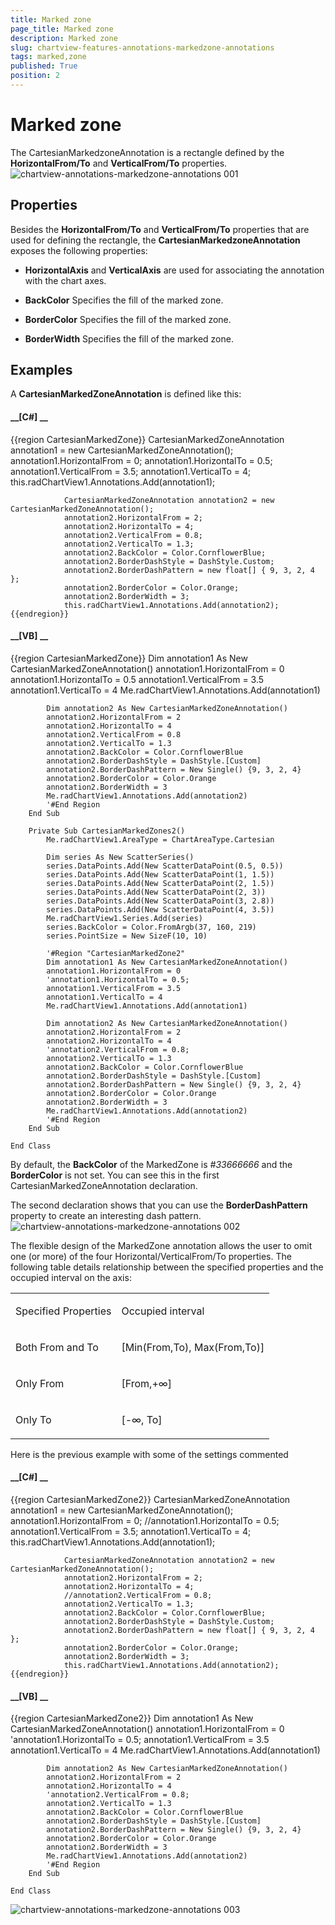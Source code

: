 ```yaml
---
title: Marked zone
page_title: Marked zone
description: Marked zone
slug: chartview-features-annotations-markedzone-annotations
tags: marked,zone
published: True
position: 2
---
```


# Marked zone



The CartesianMarkedzoneAnnotation is a rectangle defined by the __HorizontalFrom/To__ and __VerticalFrom/To__ properties.
      ![chartview-annotations-markedzone-annotations 001](images/chartview-annotations-markedzone-annotations001.png)

## Properties

Besides the __HorizontalFrom/To__ and __VerticalFrom/To__ properties that are used for defining the rectangle, the __CartesianMarkedzoneAnnotation__ exposes the following properties:
      

* __HorizontalAxis__ and __VerticalAxis__ are used for associating the annotation with the chart axes.
          

* __BackColor__ Specifies the fill of the marked zone.
          

* __BorderColor__ Specifies the fill of the marked zone.
          

* __BorderWidth__ Specifies the fill of the marked zone.
          

## Examples

A __CartesianMarkedZoneAnnotation__ is defined like this:
      

#### __[C#] __

{{region CartesianMarkedZone}}
	            CartesianMarkedZoneAnnotation annotation1 = new CartesianMarkedZoneAnnotation();
	            annotation1.HorizontalFrom = 0;
	            annotation1.HorizontalTo = 0.5;
	            annotation1.VerticalFrom = 3.5;
	            annotation1.VerticalTo = 4;
	            this.radChartView1.Annotations.Add(annotation1);
	
	            CartesianMarkedZoneAnnotation annotation2 = new CartesianMarkedZoneAnnotation();
	            annotation2.HorizontalFrom = 2;
	            annotation2.HorizontalTo = 4;
	            annotation2.VerticalFrom = 0.8;
	            annotation2.VerticalTo = 1.3;
	            annotation2.BackColor = Color.CornflowerBlue;
	            annotation2.BorderDashStyle = DashStyle.Custom;
	            annotation2.BorderDashPattern = new float[] { 9, 3, 2, 4 };
	            annotation2.BorderColor = Color.Orange;
	            annotation2.BorderWidth = 3;
	            this.radChartView1.Annotations.Add(annotation2);
	{{endregion}}



#### __[VB] __

{{region CartesianMarkedZone}}
	        Dim annotation1 As New CartesianMarkedZoneAnnotation()
	        annotation1.HorizontalFrom = 0
	        annotation1.HorizontalTo = 0.5
	        annotation1.VerticalFrom = 3.5
	        annotation1.VerticalTo = 4
	        Me.radChartView1.Annotations.Add(annotation1)
	
	        Dim annotation2 As New CartesianMarkedZoneAnnotation()
	        annotation2.HorizontalFrom = 2
	        annotation2.HorizontalTo = 4
	        annotation2.VerticalFrom = 0.8
	        annotation2.VerticalTo = 1.3
	        annotation2.BackColor = Color.CornflowerBlue
	        annotation2.BorderDashStyle = DashStyle.[Custom]
	        annotation2.BorderDashPattern = New Single() {9, 3, 2, 4}
	        annotation2.BorderColor = Color.Orange
	        annotation2.BorderWidth = 3
	        Me.radChartView1.Annotations.Add(annotation2)
	        '#End Region
	    End Sub
	
	    Private Sub CartesianMarkedZones2()
	        Me.radChartView1.AreaType = ChartAreaType.Cartesian
	
	        Dim series As New ScatterSeries()
	        series.DataPoints.Add(New ScatterDataPoint(0.5, 0.5))
	        series.DataPoints.Add(New ScatterDataPoint(1, 1.5))
	        series.DataPoints.Add(New ScatterDataPoint(2, 1.5))
	        series.DataPoints.Add(New ScatterDataPoint(2, 3))
	        series.DataPoints.Add(New ScatterDataPoint(3, 2.8))
	        series.DataPoints.Add(New ScatterDataPoint(4, 3.5))
	        Me.radChartView1.Series.Add(series)
	        series.BackColor = Color.FromArgb(37, 160, 219)
	        series.PointSize = New SizeF(10, 10)
	
	        '#Region "CartesianMarkedZone2"
	        Dim annotation1 As New CartesianMarkedZoneAnnotation()
	        annotation1.HorizontalFrom = 0
	        'annotation1.HorizontalTo = 0.5;
	        annotation1.VerticalFrom = 3.5
	        annotation1.VerticalTo = 4
	        Me.radChartView1.Annotations.Add(annotation1)
	
	        Dim annotation2 As New CartesianMarkedZoneAnnotation()
	        annotation2.HorizontalFrom = 2
	        annotation2.HorizontalTo = 4
	        'annotation2.VerticalFrom = 0.8;
	        annotation2.VerticalTo = 1.3
	        annotation2.BackColor = Color.CornflowerBlue
	        annotation2.BorderDashStyle = DashStyle.[Custom]
	        annotation2.BorderDashPattern = New Single() {9, 3, 2, 4}
	        annotation2.BorderColor = Color.Orange
	        annotation2.BorderWidth = 3
	        Me.radChartView1.Annotations.Add(annotation2)
	        '#End Region
	    End Sub
	
	End Class



By default, the __BackColor__ of the MarkedZone is *#33666666* and the __BorderColor__ is not set. You can see this in the first CartesianMarkedZoneAnnotation declaration.
      

The second declaration shows that you can use the __BorderDashPattern__ property to create an interesting dash pattern.
      ![chartview-annotations-markedzone-annotations 002](images/chartview-annotations-markedzone-annotations002.png)

The flexible design of the MarkedZone annotation allows the user to omit one (or more) of the four Horizontal/VerticalFrom/To properties. 
        The following table details relationship between the specified properties and the occupied interval on the axis:
      
<table><tr><td>

Specified Properties
              </td><td>

Occupied interval
              </td></tr><tr><td>

Both From and To
            </td><td>

[Min(From,To), Max(From,To)]
            </td></tr><tr><td>

Only From
            </td><td>

[From,+∞]
            </td></tr><tr><td>

Only To
            </td><td>

[-∞, To]
            </td></tr></table>

Here is the previous example with some of the settings commented
      

#### __[C#] __

{{region CartesianMarkedZone2}}
	            CartesianMarkedZoneAnnotation annotation1 = new CartesianMarkedZoneAnnotation();
	            annotation1.HorizontalFrom = 0;
	            //annotation1.HorizontalTo = 0.5;
	            annotation1.VerticalFrom = 3.5;
	            annotation1.VerticalTo = 4;
	            this.radChartView1.Annotations.Add(annotation1);
	
	            CartesianMarkedZoneAnnotation annotation2 = new CartesianMarkedZoneAnnotation();
	            annotation2.HorizontalFrom = 2;
	            annotation2.HorizontalTo = 4;
	            //annotation2.VerticalFrom = 0.8;
	            annotation2.VerticalTo = 1.3;
	            annotation2.BackColor = Color.CornflowerBlue;
	            annotation2.BorderDashStyle = DashStyle.Custom;
	            annotation2.BorderDashPattern = new float[] { 9, 3, 2, 4 };
	            annotation2.BorderColor = Color.Orange;
	            annotation2.BorderWidth = 3;
	            this.radChartView1.Annotations.Add(annotation2);
	{{endregion}}



#### __[VB] __

{{region CartesianMarkedZone2}}
	        Dim annotation1 As New CartesianMarkedZoneAnnotation()
	        annotation1.HorizontalFrom = 0
	        'annotation1.HorizontalTo = 0.5;
	        annotation1.VerticalFrom = 3.5
	        annotation1.VerticalTo = 4
	        Me.radChartView1.Annotations.Add(annotation1)
	
	        Dim annotation2 As New CartesianMarkedZoneAnnotation()
	        annotation2.HorizontalFrom = 2
	        annotation2.HorizontalTo = 4
	        'annotation2.VerticalFrom = 0.8;
	        annotation2.VerticalTo = 1.3
	        annotation2.BackColor = Color.CornflowerBlue
	        annotation2.BorderDashStyle = DashStyle.[Custom]
	        annotation2.BorderDashPattern = New Single() {9, 3, 2, 4}
	        annotation2.BorderColor = Color.Orange
	        annotation2.BorderWidth = 3
	        Me.radChartView1.Annotations.Add(annotation2)
	        '#End Region
	    End Sub
	
	End Class

![chartview-annotations-markedzone-annotations 003](images/chartview-annotations-markedzone-annotations003.png)
